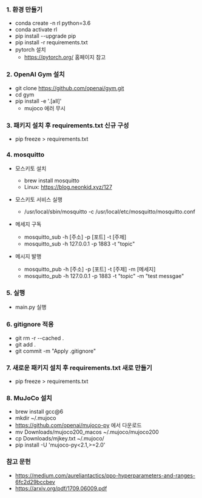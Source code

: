 ### 1. 환경 만들기

- conda create -n rl python=3.6
- conda activate rl
- pip install --upgrade pip
- pip install -r requirements.txt
- pytorch 설치
  - https://pytorch.org/ 홈페이지 참고

### 2. OpenAI Gym 설치

- git clone https://github.com/openai/gym.git
- cd gym
- pip install -e '.[all]'
  - mujoco 에러 무시 
  
  
### 3. 패키지 설치 후 requirements.txt 신규 구성 

- pip freeze > requirements.txt

### 4. mosquitto
- 모스키토 설치
  - brew install mosquitto
  - Linux: https://blog.neonkid.xyz/127

- 모스키토 서비스 실행
  - /usr/local/sbin/mosquitto -c /usr/local/etc/mosquitto/mosquitto.conf
  
- 메세지 구독
  - mosquitto_sub -h [주소] -p [포트] -t [주제]
  - mosquitto_sub -h 127.0.0.1 -p 1883 -t "topic"

- 메시지 발행
  - mosquitto_pub -h [주소] -p [포트] -t [주제] -m [메세지]
  - mosquitto_pub -h 127.0.0.1 -p 1883 -t "topic" -m "test messgae"
  
### 5. 실행
- main.py 실행

  
### 6. gitignore 적용

- git rm -r --cached .
- git add .
- git commit -m "Apply .gitignore"  


### 7. 새로운 패키지 설치 후 requirements.txt 새로 만들기

- pip freeze > requirements.txt

### 8. MuJoCo 설치

- brew install gcc@6
- mkdir ~/.mujoco
- https://github.com/openai/mujoco-py 에서 다운로드
- mv Downloads/mujoco200_macos ~/.mujoco/mujoco200
- cp Downloads/mjkey.txt ~/.mujoco/
- pip install -U 'mujoco-py<2.1,>=2.0'

### 참고 문헌
- https://medium.com/aureliantactics/ppo-hyperparameters-and-ranges-6fc2d29bccbev
- https://arxiv.org/pdf/1709.06009.pdf
